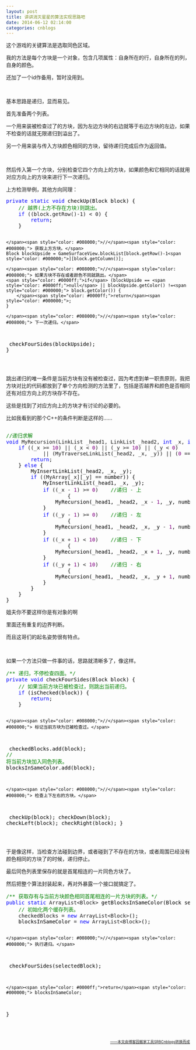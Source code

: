 ```yaml
---
layout: post
title: 讲讲消灭星星的算法实现思路吧
date: 2014-06-12 02:14:00
categories: cnblogs
---
```


<p>这个游戏的关键算法是选取同色区域。</p>
<p>我的方法是每个方块是一个对象，包含几项属性：自身所在的行，自身所在的列，自身的颜色。</p>
<p>还加了一个id作备用，暂时没用到。</p>
<p>&nbsp;</p>
<p>基本思路是递归，显而易见。</p>
<p>首先准备两个列表。</p>
<p>一个用来装被检查过了的方块，因为左边方块的右边就等于右边方块的左边，如果不检查的话就无限递归到溢出了。</p>
<p>另一个用来装与传入方块颜色相同的方块，留待递归完成后作为返回值。</p>
<p>&nbsp;</p>
<p>然后传入第一个方块，分别检查它四个方向上的方块，如果颜色和它相同的话就用对应方向上的方块来进行下一次递归。</p>
<p>上方检测举例，其他方向同理：</p>
<div class="cnblogs_code">
<pre><span style="color: #0000ff;">private</span> <span style="color: #0000ff;">static</span> <span style="color: #0000ff;">void</span><span style="color: #000000;"> checkUp(Block block) {
    </span><span style="color: #008000;">//</span><span style="color: #008000;"> 越界(上方不存在方块)则跳出。</span>
    <span style="color: #0000ff;">if</span> ((block.getRow()-1) &lt; 0<span style="color: #000000;">) {
        </span><span style="color: #0000ff;">return</span><span style="color: #000000;">;
    }
    
    </span><span style="color: #008000;">//</span><span style="color: #008000;"> 获取上方方块。</span>
    Block blockUpside = GameSurfaceView.blockList[block.getRow()-1<span style="color: #000000;">][block.getColumn()];
    
    </span><span style="color: #008000;">//</span><span style="color: #008000;"> 如果方块不存在或者颜色不同就跳出。</span>
    <span style="color: #0000ff;">if</span> (blockUpside == <span style="color: #0000ff;">null</span> || blockUpside.getColor() !=<span style="color: #000000;"> block.getColor()) {
        </span><span style="color: #0000ff;">return</span><span style="color: #000000;">;
    }
    
    </span><span style="color: #008000;">//</span><span style="color: #008000;"> 下一次递归。</span>
<span style="color: #000000;">    checkFourSides(blockUpside);
}</span></pre>
</div>
<p>&nbsp;</p>
<p>跳出递归的唯一条件是当前方块有没有被检查过，因为考虑到单一职责原则，我把方块对比的代码都放到了单个方向检测的方法里了，包括是否越界和颜色是否相同还有对应方向上的方块存不存在。</p>
<p>这些是找到了对应方向上的方块才有讨论的必要的。</p>
<p>比如我看到的那个C++的条件判断是这样的&hellip;&hellip;</p>
<div class="cnblogs_code" onclick="cnblogs_code_show('283023c1-7b0e-4689-b9e7-743d187f0b25')"><img id="code_img_closed_283023c1-7b0e-4689-b9e7-743d187f0b25" class="code_img_closed" src="http://images.cnblogs.com/OutliningIndicators/ContractedBlock.gif" alt="" /><img id="code_img_opened_283023c1-7b0e-4689-b9e7-743d187f0b25" class="code_img_opened" style="display: none;" onclick="cnblogs_code_hide('283023c1-7b0e-4689-b9e7-743d187f0b25',event)" src="http://images.cnblogs.com/OutliningIndicators/ExpandedBlockStart.gif" alt="" />
<div id="cnblogs_code_open_283023c1-7b0e-4689-b9e7-743d187f0b25" class="cnblogs_code_hide">
<pre><span style="color: #008000;">//</span><span style="color: #008000;">递归求解</span>
<span style="color: #0000ff;">void</span> MyRecursion(LinkList _head1, LinkList _head2, <span style="color: #0000ff;">int</span> _x, <span style="color: #0000ff;">int</span> _y, <span style="color: #0000ff;">int</span><span style="color: #000000;"> number) {
    </span><span style="color: #0000ff;">if</span> ((_x &gt;= <span style="color: #800080;">10</span>) || (_x &lt; <span style="color: #800080;">0</span>) || (_y &gt;= <span style="color: #800080;">10</span>) || (_y &lt; <span style="color: #800080;">0</span><span style="color: #000000;">)
            </span>|| (MyTraverseLinkList(_head2, _x, _y)) || (<span style="color: #800080;">0</span> ==<span style="color: #000000;"> MyArray[_x][_y])) {
        </span><span style="color: #0000ff;">return</span><span style="color: #000000;">;
    } </span><span style="color: #0000ff;">else</span><span style="color: #000000;"> {
        MyInsertLinkList(_head2, _x, _y);
        </span><span style="color: #0000ff;">if</span> ((MyArray[_x][_y] ==<span style="color: #000000;"> number)) {
            MyInsertLinkList(_head1, _x, _y);
            </span><span style="color: #0000ff;">if</span> ((_x - <span style="color: #800080;">1</span>) &gt;= <span style="color: #800080;">0</span>)    <span style="color: #008000;">//</span><span style="color: #008000;">递归 - 上</span>
<span style="color: #000000;">                    {
                MyRecursion(_head1, _head2, _x </span>- <span style="color: #800080;">1</span><span style="color: #000000;">, _y, number);
            }
            </span><span style="color: #0000ff;">if</span> ((_y - <span style="color: #800080;">1</span>) &gt;= <span style="color: #800080;">0</span>)    <span style="color: #008000;">//</span><span style="color: #008000;">递归 - 左</span>
<span style="color: #000000;">                    {
                MyRecursion(_head1, _head2, _x, _y </span>- <span style="color: #800080;">1</span><span style="color: #000000;">, number);
            }
            </span><span style="color: #0000ff;">if</span> ((_x + <span style="color: #800080;">1</span>) &lt; <span style="color: #800080;">10</span>)    <span style="color: #008000;">//</span><span style="color: #008000;">递归 - 下</span>
<span style="color: #000000;">                    {
                MyRecursion(_head1, _head2, _x </span>+ <span style="color: #800080;">1</span><span style="color: #000000;">, _y, number);
            }
            </span><span style="color: #0000ff;">if</span> ((_y + <span style="color: #800080;">1</span>) &lt; <span style="color: #800080;">10</span>)    <span style="color: #008000;">//</span><span style="color: #008000;">递归 - 右</span>
<span style="color: #000000;">                    {
                MyRecursion(_head1, _head2, _x, _y </span>+ <span style="color: #800080;">1</span><span style="color: #000000;">, number);
            }
        }
    }
}</span></pre>
</div>
<span class="cnblogs_code_collapse">姐夫你不要这样你是有对象的啊</span></div>
<p>里面还有重复的边界判断。</p>
<p>而且这哥们的起名姿势很有特点。</p>
<p>&nbsp;</p>
<p>如果一个方法只做一件事的话，思路就清晰多了，像这样。</p>
<div class="cnblogs_code">
<pre><span style="color: #008000;">/**</span><span style="color: #008000;"> 递归，不停检查四面。</span><span style="color: #008000;">*/</span>
<span style="color: #0000ff;">private</span> <span style="color: #0000ff;">void</span><span style="color: #000000;"> checkFourSides(Block block) {
    </span><span style="color: #008000;">//</span><span style="color: #008000;"> 如果当前方块已被检查过，则跳出当前递归。</span>
    <span style="color: #0000ff;">if</span><span style="color: #000000;"> (isChecked(block)) {
        </span><span style="color: #0000ff;">return</span><span style="color: #000000;">;
    }
    
    </span><span style="color: #008000;">//</span><span style="color: #008000;"> 标记当前方块为已被检查过。</span>
<span style="color: #000000;">    checkedBlocks.add(block);
    </span><span style="color: #008000;">//</span><span style="color: #008000;"> 将当前方块加入同色列表。</span>
<span style="color: #000000;">    blocksInSameColor.add(block);
    
    </span><span style="color: #008000;">//</span><span style="color: #008000;"> 检查上下左右的方块。</span>
<span style="color: #000000;">    checkUp(block);
    checkDown(block);
    checkLeft(block);
    checkRight(block);
}</span></pre>
</div>
<p>&nbsp;</p>
<p>于是像这样，当检查方法碰到边界，或者碰到了不存在的方块，或者周围已经没有颜色相同的方块了的时候，递归停止。</p>
<p>最后同色列表里保存的就是首尾相连的一片同色方块了。</p>
<p>然后把整个算法封装起来，再对外暴露一个接口就搞定了。</p>
<div class="cnblogs_code">
<pre><span style="color: #008000;">/**</span><span style="color: #008000;"> 获取存有与当前方块颜色相同首尾相连的一片方块的列表。</span><span style="color: #008000;">*/</span>
<span style="color: #0000ff;">public</span> <span style="color: #0000ff;">static</span> ArrayList&lt;Block&gt;<span style="color: #000000;"> getBlocksInSameColor(Block selectedBlock) {
    </span><span style="color: #008000;">//</span><span style="color: #008000;"> 初始化两个缓存列表。</span>
    checkedBlocks = <span style="color: #0000ff;">new</span> ArrayList&lt;Block&gt;<span style="color: #000000;">();
    blocksInSameColor </span>= <span style="color: #0000ff;">new</span> ArrayList&lt;Block&gt;<span style="color: #000000;">();
    
    </span><span style="color: #008000;">//</span><span style="color: #008000;"> 执行递归。</span>
<span style="color: #000000;">    checkFourSides(selectedBlock);
    
    </span><span style="color: #0000ff;">return</span><span style="color: #000000;"> blocksInSameColor;
}</span></pre>
</div>
<p>&nbsp;</p>

<div align=right><a href="https://github.com/mlxy/SRBCnblogs"><font size=1>——本文由博客园搬家工具SRBCnblogs转换而成</font></a></div>